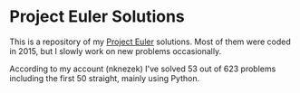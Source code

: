 # Project Euler Solutions

This is a repository of my [Project Euler](https://projecteuler.net) solutions. Most of them were coded in 2015, but I slowly work on new problems occasionally.

According to my account (nknezek) I've solved 53 out of 623 problems including the first 50 straight, mainly using Python.